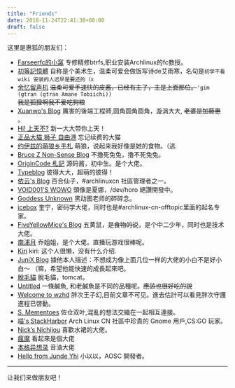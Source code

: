```yaml
---
title: "Friends"
date: 2018-11-24T22:41:38+08:00
draft: false
---
```

这里是惠狐的朋友们：  

- [Farseerfc的小窩](https://farseerfc.me/) 专修精修btrfs,职业安装Archlinux的fc教授。
- [初等記憶體](https://axionl.me/) 自称是个美术生，温柔可爱会做饭写诗de艾雨寒，名句是`初学不看 wiki 安装的人迟早是要还的（x` 
- [余忆留声机](https://amane.live/) ~~温柔可爱手速快的皮酱，已经有主了，主是上面那位。~~`'gim (gtran (gtran Amane Tobiichi))`   
 ~~我是狐狸啊我不爱吃狗粮~~
- [Xuanwo's Blog](https://xuanwo.io/) 厲害的後端工程師,圆角圆角圆角，漩涡大大, ~~老婆是加藤惠~~ 。 
- [Hi! 上天不?](https://a-wing.top/) 新一大大带你上天！ 
- [正品大猫 狮子 自由港](https://bigcat.ee) 忘记续费的大猫
- [约伊兹的萌狼乡手札](https://blog.yoitsu.moe/) 萌狼，说起来我好像是她的食物。（逃 
- [Bruce Z Non-Sense Blog](https://blog.brucezhang.cf) 不撸死兔兔，撸不死兔兔。
- [OriginCode 札記](https://origincode.github.io/) 源码酱，初中生。是个大佬。 
- [Typeblog](https://typeblog.net/) 彼得大大，超萌的彼得！
- [依云's Blog](https://blog.lilydjwg.me/) 百合仙子，#archlinuxcn 社區管理者之一。
- [VOID001'S WOWO](https://void-shana.moe/) 頭像是夏娜，/dev/horo 絕讚開發中。
- [Goddess Unknown](https://nir.moe/) 黑动图老师的碎碎念。
- [icebox](https://quininer.github.io/) 奎宁，密码学大佬，同时也是#archlinux-cn-offtopic里面的起名专家。
- [FiveYellowMice's Blog](https://fiveyellowmice.com/) 五黄鼠，~~是食物的说~~，是个中二少年，同时也是技术大佬。
- [南浦月](https://blog.nanpuyue.com) 乔姐姐，是个大佬。直播玩游戏很棒呢。
- [Kiri](https://kirikira.moe/) kiri: 这个人很懒，没有什么介绍.
- [JuniX Blog](https://junyixu.github.io/) 據他本人描述：不想成为像上面几位一样的大佬的小白不是好小白～ （嘛，希望他能快速的成長起來吧。
- [脫毛貓](https://tomcat.one/blog/) 脫毛貓，tomcat。
- [Untitled](https://v2bv.net/) 一條鹹魚, 和老鹹魚是不同的品種呢。~~應該也很好吃的說~~
- [Welcome to wzhd](https://wzhd.org/) 胖次王子幻,目前文章不可见。進去估計可以看見胖次守護進程已啓動。
- [S. Mementoes](https://shadowrz.github.io/)  佐仓双叶,混亂的想法交織在一起相互連接。
- [喵's StackHarbor](https://alynx.moe/) Arch Linux CN 社區中珍貴的 Gnome 用戶,CS:GO 玩家。
- [Nick’s Nichijou](https://nichi.co/) 喜歡水裙的大佬。
- [瘋魔](https://blog.peven.me/) 看起來是個大佬
- [本格异想录](https://astrianzheng.cn/) 音油大佬
- [Hello from Junde Yhi](https://www.yhi.moe/) 小以以，AOSC 開發者。
* * *  

让我们来做朋友吧！
